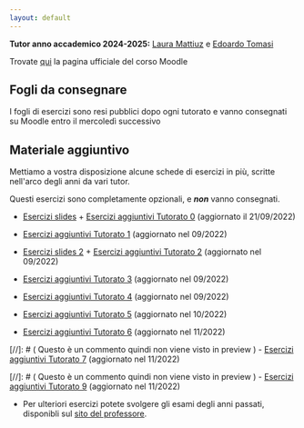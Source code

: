 ```yaml
---
layout: default
---
```


**Tutor anno accademico 2024-2025:** [Laura Mattiuz](mailto:laura.mattiuz@studenti.unitn.it) e [Edoardo Tomasi](mailto:edoardo.tomasi-2@studenti.unitn.it)

Trovate [qui](https://didatticaonline.unitn.it/dol/course/view.php?id=39362) la pagina ufficiale del corso Moodle

## Fogli da consegnare
 I fogli di esercizi sono resi pubblici dopo ogni tutorato e vanno consegnati su Moodle entro il mercoledì successivo
 
## Materiale aggiuntivo

 Mettiamo a vostra disposizione alcune schede di esercizi in più, scritte nell'arco degli anni da vari tutor.

 Questi esercizi sono completamente opzionali, e **_non_** vanno consegnati.

 - [Esercizi slides](Esercizi_slides.pdf) + [Esercizi aggiuntivi Tutorato 0](Esercizi_aggiuntivi_0.pdf) (aggiornato il 21/09/2022)

- [Esercizi aggiuntivi Tutorato 1](Esercizi_aggiuntivi_1.pdf) (aggiornato nel 09/2022)

 - [Esercizi slides 2](Esercizi_slides_2.pdf) + [Esercizi aggiuntivi Tutorato 2](Esercizi_aggiuntivi_2.pdf) (aggiornato nel 09/2022)
 
 - [Esercizi aggiuntivi Tutorato 3](Esercizi_aggiuntivi_3.pdf) (aggiornato nel 09/2022)
 
 - [Esercizi aggiuntivi Tutorato 4](Esercizi_aggiuntivi_4.pdf) (aggiornato nel 09/2022)
 
- [Esercizi aggiuntivi Tutorato 5](Esercizi_aggiuntivi_5.pdf) (aggiornato nel 10/2022)
 
- [Esercizi aggiuntivi Tutorato 6](Esercizi_aggiuntivi_6.pdf) (aggiornato nel 11/2022)
 
[//]: # ( Questo è un commento quindi non viene visto in preview ) - [Esercizi aggiuntivi Tutorato 7](Esercizi_aggiuntivi_7.pdf) (aggiornato nel 11/2022)
 
[//]: # ( Questo è un commento quindi non viene visto in preview ) - [Esercizi aggiuntivi Tutorato 9](Esercizi_aggiuntivi_9.pdf) (aggiornato nel 11/2022)

 - Per ulteriori esercizi potete svolgere gli esami degli anni passati, disponibli sul [sito del professore](https://disi.unitn.it/~zunino/teaching/informatica/).
